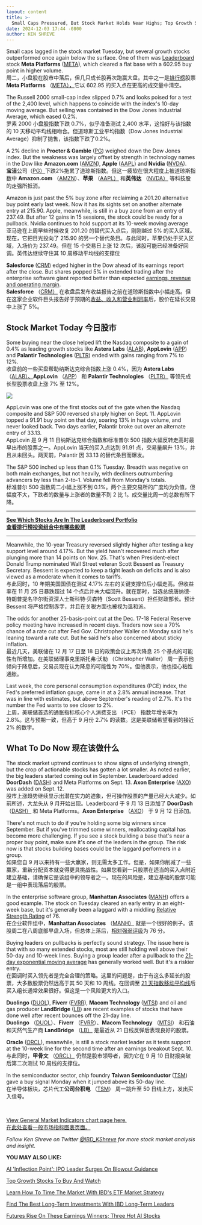 ```yaml
---
layout: content
title: >-
  Small Caps Pressured, But Stock Market Holds Near Highs; Top Growth Stocks Shine Again	小盘股承压，但股市保持在高位附近;顶级成长股再次大放异彩
date: 2024-12-03 17:44 -0800
author: KEN SHREVE
---
```






Small caps lagged in the stock market Tuesday, but several growth stocks outperformed once again below the surface. One of them was [Leaderboard](https://leaderboard.investors.com) stock **Meta Platforms** ([META](https://research.investors.com/quote.aspx?symbol=META)), which cleared a flat base with a 602.95 buy point in higher volume.  
周二，小盘股在股市中落后，但几只成长股再次跑赢大盘。其中之一是[排行榜](https://leaderboard.investors.com)股票 **Meta Platforms** （[META），](https://research.investors.com/quote.aspx?symbol=META)它以 602.95 的买入点在更高的成交量中清空。


The Russell 2000 small-cap index slipped 0.7% and looks poised for a test of the 2,400 level, which happens to coincide with the index's 10-day moving average. But selling was contained in the Dow Jones Industrial Average, which eased 0.2%.  
罗素 2000 小盘股指数下跌 0.7%，似乎准备测试 2,400 水平，这恰好与该指数的 10 天移动平均线相吻合。但道琼斯工业平均指数（Dow Jones Industrial Average）抑制了抛售，该指数下跌了0.2%。




A 2% decline in **Procter & Gamble** ([PG](https://research.investors.com/quote.aspx?symbol=PG)) weighed down the Dow Jones index. But the weakness was largely offset by strength in technology names in the Dow like **Amazon.com** ([AMZN](https://research.investors.com/quote.aspx?symbol=AMZN)), **Apple** ([AAPL](https://research.investors.com/quote.aspx?symbol=AAPL)) and **Nvidia** ([NVDA](https://research.investors.com/quote.aspx?symbol=NVDA)).  
**宝洁**公司（[PG）](https://research.investors.com/quote.aspx?symbol=PG)下跌2%拖累了道琼斯指数。但这一疲软在很大程度上被道琼斯指数中 **Amazon.com** （[AMZN](https://research.investors.com/quote.aspx?symbol=AMZN)）、**苹果** （[AAPL）](https://research.investors.com/quote.aspx?symbol=AAPL) 和**英伟达** （[NVDA）](https://research.investors.com/quote.aspx?symbol=NVDA) 等科技股的走强所抵消。


Amazon is just past the 5% buy zone after reclaiming a 201.20 alternative buy point early last week. Now it has its sights set on another alternate entry at 215.90. Apple, meanwhile, is still in a buy zone from an entry of 237.49. But after 12 gains in 15 sessions, the stock could be ready for a pullback. Nvidia continues to hold support at its 10-week moving average  
亚马逊在上周早些时候收复 201.20 的替代买入点后，刚刚越过 5% 的买入区域。现在，它把目光投向了 215.90 的另一个替代条目。与此同时，苹果仍处于买入区域，入场价为 237.49。但在 15 个交易日上涨 12 次后，该股可能已经准备好回调。英伟达继续守住其 10 周移动平均线的支撑位


**Salesforce** ([CRM](https://research.investors.com/quote.aspx?symbol=CRM)) edged higher in the Dow ahead of its earnings report after the close. But shares popped 5% in extended trading after the enterprise software giant reported better than expected [earnings, revenue and operating margin](https://www.investors.com/news/technology/salesforce-stock-salesforce-earnings-news-q32024/).  
**Salesforce** （[CRM）](https://research.investors.com/quote.aspx?symbol=CRM) 在收盘后发布收益报告之前在道琼斯指数中小幅走高。但在这家企业软件巨头报告好于预期的[收益、收入和营业利润率](https://www.investors.com/news/technology/salesforce-stock-salesforce-earnings-news-q32024/)后，股价在延长交易中上涨了 5%。


Stock Market Today 今日股市
-----------------------


Some buying near the close helped lift the Nasdaq composite to a gain of 0.4% as leading growth stocks like **Astera Labs** ([ALAB](https://research.investors.com/quote.aspx?symbol=ALAB)), **AppLovin** ([APP](https://research.investors.com/quote.aspx?symbol=APP)) and **Palantir Technologies** ([PLTR](https://research.investors.com/quote.aspx?symbol=PLTR)) ended with gains ranging from 7% to 12%.  
收盘前的一些买盘帮助纳斯达克综合指数上涨 0.4%，因为 **Astera Labs** （[ALAB）、](https://research.investors.com/quote.aspx?symbol=ALAB)**AppLovin** （[APP](https://research.investors.com/quote.aspx?symbol=APP)） 和 **Palantir Technologies** （[PLTR）](https://research.investors.com/quote.aspx?symbol=PLTR) 等领先成长型股票收盘上涨 7% 至 12%。


![](https://www.investors.com/wp-content/uploads/2024/12/MP120324.jpg)


AppLovin was one of the first stocks out of the gate when the Nasdaq composite and S&P 500 reversed sharply higher on Sept. 11. AppLovin topped a 91.91 buy point on that day, soaring 13% in huge volume, and never looked back. Two days earlier, Palantir broke out over an alternate entry of 33.13.  
AppLovin 是 9 月 11 日纳斯达克综合指数和标准普尔 500 指数大幅反转走高时最早出市的股票之一。AppLovin 当天的买入点达到 91.91 点，交易量飙升 13%，并且从未回头。两天前，Palantir 因 33.13 的替代条目而爆发。


The S&P 500 inched up less than 0.1% Tuesday. Breadth was negative on both main exchanges, but not heavily, with decliners outnumbering advancers by less than 2-to-1. Volume fell from Monday's totals.  
标准普尔 500 指数周二小幅上涨不到 0.1%。两个主要交易所的广度均为负值，但幅度不大，下跌者的数量与上涨者的数量不到 2 比 1。成交量比周一的总数有所下降。




---


**[See Which Stocks Are In The Leaderboard Portfolio  
查看排行榜投资组合中有哪些股票](https://leaderboard.investors.com/#/)**




---


Meanwhile, the 10-year Treasury reversed slightly higher after testing a key support level around 4.17%. But the yield hasn't recovered much after plunging more than 14 points on Nov. 25. That's when President-elect Donald Trump nominated Wall Street veteran Scott Bessent as Treasury Secretary. Bessent is expected to keep a tight leash on deficits and is also viewed as a moderate when it comes to tariffs.  
与此同时，10 年期美国国债在测试 4.17% 左右的关键支撑位后小幅走高。但收益率在 11 月 25 日暴跌超过 14 个点后并未大幅回升。就在那时，当选总统唐纳德·特朗普提名华尔街资深人士斯科特·贝森特（Scott Bessent）担任财政部长。预计 Bessent 将严格控制赤字，并且在关税方面也被视为温和派。


The odds for another 25-basis-point cut at the Dec. 17-18 Federal Reserve policy meeting have increased in recent days. Traders now see a 70% chance of a rate cut after Fed Gov. Christopher Waller on Monday said he's leaning toward a rate cut. But he said he's also concerned about sticky inflation.  
最近几天，美联储在 12 月 17 日至 18 日的政策会议上再次降息 25 个基点的可能性有所增加。在美联储理事克里斯托弗·沃勒 （Christopher Waller） 周一表示他倾向于降息后，交易员现在认为降息的可能性为 70%。但他表示，他也担心粘性通胀。


Last week, the core personal consumption expenditures (PCE) index, the Fed's preferred inflation gauge, came in at a 2.8% annual increase. That was in line with estimates, but above September's reading of 2.7%. It's the number the Fed wants to see closer to 2%.  
上周，美联储首选的通胀指标核心个人消费支出 （PCE） 指数年增长率为 2.8%。这与预期一致，但高于 9 月份 2.7% 的读数。这是美联储希望看到的接近 2% 的数字。


What To Do Now 现在该做什么
---------------------


The stock market uptrend continues to show signs of underlying strength, but the crop of actionable stocks has gotten a lot smaller. As noted earlier, the big leaders started coming out in September. Leaderboard added **DoorDash** ([DASH](https://research.investors.com/quote.aspx?symbol=DASH)) and Meta Platforms on Sept. 13. **Axon Enterprise** ([AXO](https://research.investors.com/quote.aspx?symbol=AXO)) was added on Sept. 12.  
股市上涨趋势继续显示出潜在实力的迹象，但可操作股票的产量已经大大减少。如前所述，大龙头从 9 月开始出现。Leaderboard 于 9 月 13 日添加了 **DoorDash** （[DASH）](https://research.investors.com/quote.aspx?symbol=DASH) 和 Meta Platforms。**Axon Enterprise** （[AXO](https://research.investors.com/quote.aspx?symbol=AXO)） 于 9 月 12 日添加。


There's not much to do if you're holding some big winners since September. But if you've trimmed some winners, reallocating capital has become more challenging. If you see a stock building a base that's near a proper buy point, make sure it's one of the leaders in the group. The risk now is that stocks building bases could be the laggard performers in a group.  
如果您自 9 月以来持有一些大赢家，则无需太多工作。但是，如果你削减了一些赢家，重新分配资本就变得更具挑战性。如果您看到一只股票在适当的买入点附近建立基础，请确保它是该组中的领导者之一。现在的风险是，建立基础的股票可能是一组中表现落后的股票。


In the enterprise software group, **Manhattan Associates** ([MANH](https://research.investors.com/quote.aspx?symbol=MANH)) offers a good example. The stock on Tuesday cleared an early entry in an eight-week base, but it's generally been a laggard with a middling [Relative Strength Rating](https://www.investors.com/how-to-invest/investors-corner/how-to-invest-in-stocks-relative-strength/) of 76.  
在企业软件组中，**Manhattan Associates** （[MANH）](https://research.investors.com/quote.aspx?symbol=MANH) 就是一个很好的例子。该股周二在八周底部早盘入场，但总体上落后，[相对强弱评级](https://www.investors.com/how-to-invest/investors-corner/how-to-invest-in-stocks-relative-strength/)为 76 分。


Buying leaders on pullbacks is perfectly sound strategy. The issue here is that with so many extended stocks, most are still holding well above their 50-day and 10-week lines. Buying a group leader after a pullback to the [21-day exponential moving average](https://www.investors.com/how-to-invest/investors-corner/what-is-the-21-day-exponential-moving-average/) has generally worked well. But it's a riskier entry.  
在回调时买入领先者是完全合理的策略。这里的问题是，由于有这么多延长的股票，大多数股票仍然远高于其 50 天和 10 周线。在回调至 [21 天指数移动平均线](https://www.investors.com/how-to-invest/investors-corner/what-is-the-21-day-exponential-moving-average/)后买入组长通常效果很好。但这是一个风险更大的入口。



**Duolingo** ([DUOL](https://research.investors.com/quote.aspx?symbol=DUOL)), **Fiverr** ([FVRR](https://research.investors.com/quote.aspx?symbol=FVRR)), **Macom Technology** ([MTSI](https://research.investors.com/quote.aspx?symbol=MTSI)) and oil and gas producer **LandBridge** ([LB](https://research.investors.com/quote.aspx?symbol=LB)) are recent examples of stocks that have done well after recent bounces off the 21-day line.  
**Duolingo** （[DUOL](https://research.investors.com/quote.aspx?symbol=DUOL)）、**Fiverr** （[FVRR](https://research.investors.com/quote.aspx?symbol=FVRR)）、**Macom Technology** （[MTSI](https://research.investors.com/quote.aspx?symbol=MTSI)） 和石油和天然气生产商 **LandBridge** （[LB）](https://research.investors.com/quote.aspx?symbol=LB) 是最近从 21 日线反弹后表现良好的股票。


**Oracle** ([ORCL](https://research.investors.com/quote.aspx?symbol=ORCL)), meanwhile, is still a stock market leader as it tests support at the 10-week line for the second time after an earnings breakout Sept. 10.  
与此同时，**甲骨文** （[ORCL）](https://research.investors.com/quote.aspx?symbol=ORCL) 仍然是股市领导者，因为它在 9 月 10 日财报突破后第二次测试 10 周线的支撑位。


In the semiconductor sector, chip foundry **Taiwan Semiconductor** ([TSM](https://research.investors.com/quote.aspx?symbol=TSM)) gave a buy signal Monday when it jumped above its 50-day line.  
在半导体板块，芯片代工**公司台积电** （[TSM](https://research.investors.com/quote.aspx?symbol=TSM)） 周一跳升至 50 日线上方，发出买入信号。


 


[View General Market Indicators chart page here.  
在此处查看一般市场指标图表页面。](https://www.investors.com/wp-content/uploads/2024/12/DailyGMI_120324.pdf)


*Follow Ken Shreve on Twitter [@IBD\_KShreve](https://www.twitter.com/IBD_KShreve) for more stock market analysis and insight*.  


**YOU MAY ALSO LIKE:** 


[AI 'Inflection Point': IPO Leader Surges On Blowout Guidance](https://www.investors.com/news/technology/credo-stock-credo-earnings-ai-inflection-point/) 


[Top Growth Stocks To Buy And Watch](https://www.investors.com/stock-lists/stocks-to-watch-top-rated-ipos-big-caps-and-growth-stocks/) 


[Learn How To Time The Market With IBD's ETF Market Strategy](https://www.investors.com/market-trend/ibds-etf-market-strategy/ibds-etf-market-strategy/) 


[Find The Best Long-Term Investments With IBD Long-Term Leaders](https://www.investors.com/research/ibd-long-term-leaders-screen) 


[Futures Rise On These Earnings Winners; Three Hot AI Stocks](https://www.investors.com/market-trend/stock-market-today/dow-jones-futures-salesforce-earnings-meta-palantir-credo-shine/) 




